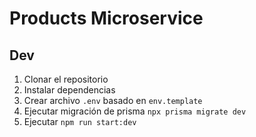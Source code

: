 # Products Microservice

## Dev

1. Clonar el repositorio
2. Instalar dependencias
3. Crear archivo `.env` basado en `env.template`
4. Ejecutar migración de prisma `npx prisma migrate dev`
5. Ejecutar `npm run start:dev`
